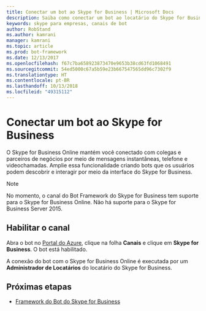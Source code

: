 ```yaml
---
title: Conectar um bot ao Skype for Business | Microsoft Docs
description: Saiba como conectar um bot ao locatário do Skype for Business.
keywords: skype para empresas, canais de bot
author: RobStand
ms.author: kamrani
manager: kamrani
ms.topic: article
ms.prod: bot-framework
ms.date: 12/13/2017
ms.openlocfilehash: f67c7ba658923873470e9653b38cd63fd1068491
ms.sourcegitcommit: 54ed5000c67a5b59e23b667547565dd96c7302f9
ms.translationtype: HT
ms.contentlocale: pt-BR
ms.lasthandoff: 10/13/2018
ms.locfileid: "49315112"
---
```

# <a name="connect-a-bot-to-skype-for-business"></a>Conectar um bot ao Skype for Business

O Skype for Business Online mantém você conectado com colegas e parceiros de negócios por meio de mensagens instantâneas, telefone e videochamadas. Amplie essa funcionalidade criando bots que os usuários podem descobrir e interagir por meio da interface do Skype for Business.

> [!NOTE]
> No momento, o canal do Bot Framework do Skype for Business tem suporte para o Skype for Business Online. Não há suporte para o Skype for Business Server 2015. 

## <a name="enable-the-channel"></a>Habilitar o canal

Abra o bot no [Portal do Azure](https://portal.azure.com/), clique na folha **Canais** e clique em **Skype for Business**. O bot está habilitado. 

A conexão do bot com o Skype for Business Online é executada por um **Administrador de Locatários** do locatário do Skype for Business.

## <a name="next-steps"></a>Próximas etapas
* [Framework do Bot do Skype for Business](https://msdn.microsoft.com/en-us/skype/Skype-For-Business-Bot-Framework/docs/overview)







